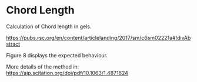 # Chord Length
Calculation of Chord length in gels.

https://pubs.rsc.org/en/content/articlelanding/2017/sm/c6sm02221a#!divAbstract

Figure 8 displays the expected behaviour.

More details of the method in: https://aip.scitation.org/doi/pdf/10.1063/1.4871624
